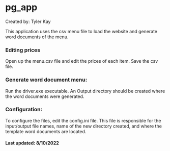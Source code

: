 # pg_app

Created by: Tyler Kay

This application uses the csv menu file to load the website and generate word documents of the menu.

### Editing prices

Open up the menu.csv file and edit the prices of each item. Save the csv file.

### Generate word document menu:

Run the driver.exe executable. An Output directory should be created where the word documents were generated.

### Configuration:

To configure the files, edit the config.ini file. This file is responsible for the input/output file names, name of the new directory created, and where the template word documents are located.

#### Last updated: 8/10/2022
